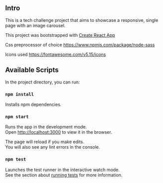 ## Intro

This is a tech challenge project that aims to showcase a responsive, single page with an image carousel.

This project was bootstrapped with [Create React App](https://github.com/facebook/create-react-app)

Css preprocessor of choice https://www.npmjs.com/package/node-sass

Icons used https://fontawesome.com/v5.15/icons

## Available Scripts

In the project directory, you can run:

### `npm install`

Installs npm dependencies.

### `npm start`

Runs the app in the development mode.\
Open [http://localhost:3000](http://localhost:3000) to view it in the browser.

The page will reload if you make edits.\
You will also see any lint errors in the console.

### `npm test`

Launches the test runner in the interactive watch mode.\
See the section about [running tests](https://facebook.github.io/create-react-app/docs/running-tests) for more information.
